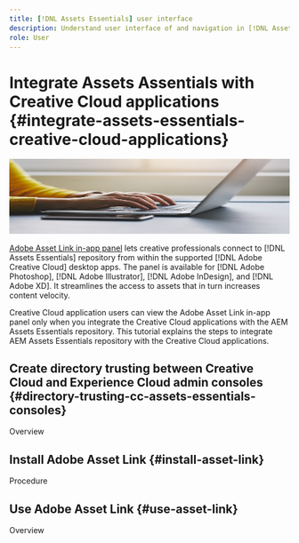 ```yaml
---
title: [!DNL Assets Essentials] user interface
description: Understand user interface of and navigation in [!DNL Assets Essentials].
role: User
---
```


# Integrate Assets Assentials with Creative Cloud applications {#integrate-assets-essentials-creative-cloud-applications}

![Preference to switch dark and light theme](assets/cce-next-banner-1.jpeg)

[Adobe Asset Link in-app panel](https://www.adobe.com/creativecloud/business/enterprise/adobe-asset-link.html) lets creative professionals connect to [!DNL Assets Essentials] repository from within the supported [!DNL Adobe Creative Cloud] desktop apps. The panel is available for [!DNL Adobe Photoshop], [!DNL Adobe Illustrator], [!DNL Adobe InDesign], and [!DNL Adobe XD]. It streamlines the access to assets that in turn increases content velocity.

Creative Cloud application users can view the Adobe Asset Link in-app panel only when you integrate the Creative Cloud applications with the AEM Assets Essentials repository. This tutorial explains the steps to integrate AEM Assets Essentials repository with the Creative Cloud applications.


## Create directory trusting between Creative Cloud and Experience Cloud admin consoles {#directory-trusting-cc-assets-essentials-consoles}

Overview

## Install Adobe Asset Link {#install-asset-link}

Procedure


## Use Adobe Asset Link {#use-asset-link}

Overview
